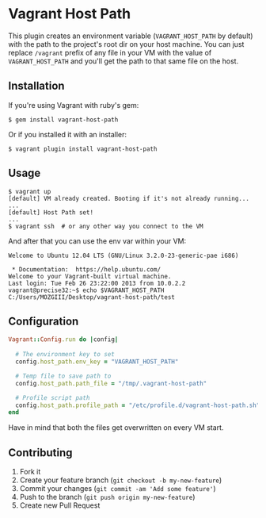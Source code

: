 # Vagrant Host Path

This plugin creates an environment variable (`VAGRANT_HOST_PATH` by default) with the path to the project's root dir on your host machine.
You can just replace `/vagrant` prefix of any file in your VM with the value of `VAGRANT_HOST_PATH` and you'll get the path to that same file on the host.

## Installation

If you're using Vagrant with ruby's gem:

    $ gem install vagrant-host-path

Or if you installed it with an installer:

    $ vagrant plugin install vagrant-host-path

## Usage

    $ vagrant up
    [default] VM already created. Booting if it's not already running...
    ...
    [default] Host Path set!
    ...
    $ vagrant ssh  # or any other way you connect to the VM

And after that you can use the env var within your VM:

    Welcome to Ubuntu 12.04 LTS (GNU/Linux 3.2.0-23-generic-pae i686)

     * Documentation:  https://help.ubuntu.com/
    Welcome to your Vagrant-built virtual machine.
    Last login: Tue Feb 26 23:22:00 2013 from 10.0.2.2
    vagrant@precise32:~$ echo $VAGRANT_HOST_PATH
    C:/Users/MOZGIII/Desktop/vagrant-host-path/test

## Configuration

```ruby
Vagrant::Config.run do |config|
  
  # The environment key to set
  config.host_path.env_key = "VAGRANT_HOST_PATH"

  # Temp file to save path to
  config.host_path.path_file = "/tmp/.vagrant-host-path"

  # Profile script path
  config.host_path.profile_path = "/etc/profile.d/vagrant-host-path.sh"
end
```

Have in mind that both the files get overwritten on every VM start.

## Contributing

1. Fork it
2. Create your feature branch (`git checkout -b my-new-feature`)
3. Commit your changes (`git commit -am 'Add some feature'`)
4. Push to the branch (`git push origin my-new-feature`)
5. Create new Pull Request
